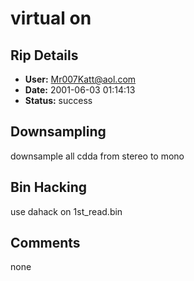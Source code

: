 # virtual on

## Rip Details

- **User:** Mr007Katt@aol.com
- **Date:** 2001-06-03 01:14:13
- **Status:** success

## Downsampling

downsample all cdda from stereo to mono

## Bin Hacking

use dahack on 1st_read.bin

## Comments

none

